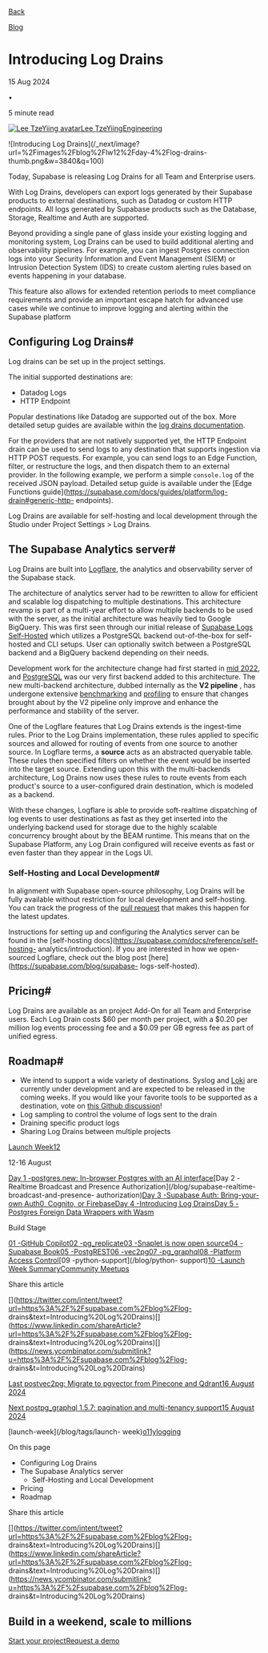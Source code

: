 [Back](/blog)

[Blog](/blog)

# Introducing Log Drains

15 Aug 2024

•

5 minute read

[![Lee TzeYiing
avatar](/_next/image?url=https%3A%2F%2Fgithub.com%2FZiinc.png&w=96&q=75)Lee
TzeYiingEngineering](https://github.com/Ziinc)

![Introducing Log
Drains](/_next/image?url=%2Fimages%2Fblog%2Flw12%2Fday-4%2Flog-drains-
thumb.png&w=3840&q=100)

Today, Supabase is releasing Log Drains for all Team and Enterprise users.

With Log Drains, developers can export logs generated by their Supabase
products to external destinations, such as Datadog or custom HTTP endpoints.
All logs generated by Supabase products such as the Database, Storage,
Realtime and Auth are supported.

Beyond providing a single pane of glass inside your existing logging and
monitoring system, Log Drains can be used to build additional alerting and
observability pipelines. For example, you can ingest Postgres connection logs
into your Security Information and Event Management (SIEM) or Intrusion
Detection System (IDS) to create custom alerting rules based on events
happening in your database.

This feature also allows for extended retention periods to meet compliance
requirements and provide an important escape hatch for advanced use cases
while we continue to improve logging and alerting within the Supabase platform

## Configuring Log Drains#

Log drains can be set up in the project settings.

The initial supported destinations are:

  * Datadog Logs
  * HTTP Endpoint

Popular destinations like Datadog are supported out of the box. More detailed
setup guides are available within the [log drains
documentation](https://supabase.com/docs/guides/platform/log-drains).

For the providers that are not natively supported yet, the HTTP Endpoint drain
can be used to send logs to any destination that supports ingestion via HTTP
POST requests. For example, you can send logs to an Edge Function, filter, or
restructure the logs, and then dispatch them to an external provider. In the
following example, we perform a simple `console.log` of the received JSON
payload. Detailed setup guide is available under the [Edge Functions
guide](https://supabase.com/docs/guides/platform/log-drain#generic-http-
endpoints).

Log Drains are available for self-hosting and local development through the
Studio under Project Settings > Log Drains.

## The Supabase Analytics server#

Log Drains are built into [Logflare](https://github.com/Logflare/logflare),
the analytics and observability server of the Supabase stack.

The architecture of analytics server had to be rewritten to allow for
efficient and scalable log dispatching to multiple destinations. This
architecture revamp is part of a multi-year effort to allow multiple backends
to be used with the server, as the initial architecture was heavily tied to
Google BigQuery. This was first seen through our initial release of [Supabase
Logs Self-Hosted](https://supabase.com/blog/supabase-logs-self-hosted) which
utilizes a PostgreSQL backend out-of-the-box for self-hosted and CLI setups.
User can optionally switch between a PostgreSQL backend and a BigQuery backend
depending on their needs.

Development work for the architecture change had first started in [mid
2022](https://github.com/Logflare/logflare/pull/1153), and
[PostgreSQL](https://github.com/Logflare/logflare/pull/1553) was our very
first backend added to this architecture. The new multi-backend architecture,
dubbed internally as the **V2 pipeline** , has undergone extensive
[benchmarking](https://github.com/Logflare/logflare/pull/2035) and
[profiling](https://github.com/Logflare/logflare/pull/2111) to ensure that
changes brought about by the V2 pipeline only improve and enhance the
performance and stability of the server.

One of the Logflare features that Log Drains extends is the ingest-time rules.
Prior to the Log Drains implementation, these rules applied to specific
sources and allowed for routing of events from one source to another source.
In Logflare terms, a **source** acts as an abstracted queryable table. These
rules then specified filters on whether the event would be inserted into the
target source. Extending upon this with the multi-backends architecture, Log
Drains now uses these rules to route events from each product's source to a
user-configured drain destination, which is modeled as a backend.

With these changes, Logflare is able to provide soft-realtime dispatching of
log events to user destinations as fast as they get inserted into the
underlying backend used for storage due to the highly scalable concurrency
brought about by the BEAM runtime. This means that on the Supabase Platform,
any Log Drain configured will receive events as fast or even faster than they
appear in the Logs UI.

### Self-Hosting and Local Development#

In alignment with Supabase open-source philosophy, Log Drains will be fully
available without restriction for local development and self-hosting. You can
track the progress of the [pull
request](https://github.com/supabase/supabase/pull/28297) that makes this
happen for the latest updates.

Instructions for setting up and configuring the Analytics server can be found
in the [self-hosting docs](https://supabase.com/docs/reference/self-hosting-
analytics/introduction). If you are interested in how we open-sourced
Logflare, check out the blog post [here](https://supabase.com/blog/supabase-
logs-self-hosted).

## Pricing#

Log Drains are available as an project Add-On for all Team and Enterprise
users. Each Log Drain costs $60 per month per project, with a $0.20 per
million log events processing fee and a $0.09 per GB egress fee as part of
unified egress.

## Roadmap#

  * We intend to support a wide variety of destinations. Syslog and [Loki](https://github.com/grafana/loki) are currently under development and are expected to be released in the coming weeks. If you would like your favorite tools to be supported as a destination, vote on [this Github discussion](https://github.com/orgs/supabase/discussions/28324)!
  * Log sampling to control the volume of logs sent to the drain
  * Draining specific product logs
  * Sharing Log Drains between multiple projects

[Launch Week12](/launch-week)

12-16 August

[Day 1 -postgres.new: In-browser Postgres with an AI
interface](/blog/postgres-new)[Day 2 -Realtime Broadcast and Presence
Authorization](/blog/supabase-realtime-broadcast-and-presence-
authorization)[Day 3 -Supabase Auth: Bring-your-own Auth0, Cognito, or
Firebase](/blog/third-party-auth-mfa-phone-send-hooks)[Day 4 -Introducing Log
Drains](/blog/log-drains)[Day 5 -Postgres Foreign Data Wrappers with
Wasm](/blog/postgres-foreign-data-wrappers-with-wasm)

Build Stage

[01 -GitHub Copilot](/blog/github-copilot-extension-for-vs-code)[02
-pg_replicate](https://news.ycombinator.com/item?id=41209994)[03 -Snaplet is
now open source](/blog/snaplet-is-now-open-source)[04 -Supabase
Book](/blog/supabase-book-by-david-lorenz)[05
-PostgREST](/blog/postgrest-12-2)[06 -vec2pg](/blog/vec2pg)[07
-pg_graphql](/blog/pg-graphql-1-5-7)[08 -Platform Access
Control](/blog/platform-access-control)[09 -python-support](/blog/python-
support)[10 -Launch Week Summary](/blog/launch-week-12-top-10)[Community
Meetups](/launch-week#meetups)

Share this article

[](https://twitter.com/intent/tweet?url=https%3A%2F%2Fsupabase.com%2Fblog%2Flog-
drains&text=Introducing%20Log%20Drains)[](https://www.linkedin.com/shareArticle?url=https%3A%2F%2Fsupabase.com%2Fblog%2Flog-
drains&text=Introducing%20Log%20Drains)[](https://news.ycombinator.com/submitlink?u=https%3A%2F%2Fsupabase.com%2Fblog%2Flog-
drains&t=Introducing%20Log%20Drains)

[Last postvec2pg: Migrate to pgvector from Pinecone and Qdrant16 August
2024](/blog/vec2pg)

[Next postpg_graphql 1.5.7: pagination and multi-tenancy support15 August
2024](/blog/pg-graphql-1-5-7)

[launch-week](/blog/tags/launch-
week)[o11y](/blog/tags/o11y)[logging](/blog/tags/logging)

On this page

  * Configuring Log Drains
  * The Supabase Analytics server
    * Self-Hosting and Local Development
  * Pricing
  * Roadmap

Share this article

[](https://twitter.com/intent/tweet?url=https%3A%2F%2Fsupabase.com%2Fblog%2Flog-
drains&text=Introducing%20Log%20Drains)[](https://www.linkedin.com/shareArticle?url=https%3A%2F%2Fsupabase.com%2Fblog%2Flog-
drains&text=Introducing%20Log%20Drains)[](https://news.ycombinator.com/submitlink?u=https%3A%2F%2Fsupabase.com%2Fblog%2Flog-
drains&t=Introducing%20Log%20Drains)

## Build in a weekend, scale to millions

[Start your project](https://supabase.com/dashboard)[Request a
demo](/contact/sales)

